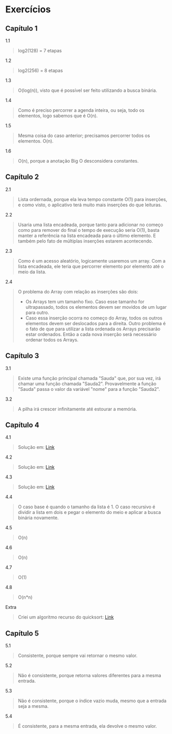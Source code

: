 # Exercícios

## Capítulo 1

1.1 
> log2(128) = 7 etapas

1.2 
> log2(256) = 8 etapas

1.3
> O(log(n)), visto que é possível ser feito utilizando a busca binária.

1.4
> Como é preciso percorrer a agenda inteira, ou seja, todo os elementos, logo sabemos que é O(n).

1.5
> Mesma coisa do caso anterior; precisamos percorrer todos os elementos. O(n).

1.6
> O(n), porque a anotação Big O desconsidera constantes. 

## Capítulo 2

2.1
> Lista ordernada, porque ela leva tempo constante O(1) para inserções, e como visto, o aplicativo terá muito mais inserções do que leituras.

2.2
> Usaria uma lista encadeada, porque tanto para adicionar no começo como para remover do final o tempo de execução seria O(1), basta manter a referência na lista encadeada para o último elemento. E também pelo fato de múltiplas inserções estarem acontecendo. 

2.3
> Como é um acesso aleatório, logicamente usaremos um array. Com a lista encadeada, ele teria que percorrer elemento por elemento até o meio da lista. 

2.4
> O problema do Array com relação as inserções são dois: 
> - Os Arrays tem um tamanho fixo. Caso esse tamanho for ultrapassado, todos os elementos devem ser movidos de um lugar para outro. 
> - Caso essa inserção ocorra no começo do Array, todos os outros elementos devem ser deslocados para a direita. 
> Outro problema é o fato de que para utilizar a lista ordenada os Arrays precisarão estar ordenados. Então a cada nova inserção será necessário ordenar todos os Arrays. 


## Capítulo 3

3.1 
> Existe uma função principal chamada "Sauda" que, por sua vez, irá chamar uma função chamada "Sauda2". Provavelmente a função "Sauda" passa o valor da variável "nome" para a função "Sauda2". 
  
3.2 
> A pilha irá crescer infinitamente até estourar a memória. 

## Capítulo 4

4.1 
> Solução em: [Link](https://github.com/iagosaito/tech-book-exercises/blob/main/entendendo-algoritmos-um-guia-para-programadores-e-outros-curiosos/4.1_recursive_sum_of_elements_in_list.go)

4.2
> Solução em: [Link](https://github.com/iagosaito/tech-book-exercises/blob/main/entendendo-algoritmos-um-guia-para-programadores-e-outros-curiosos/4.2_recursive_count_number_of_elements_in_list.go)

4.3
> Solução em: [Link](https://github.com/iagosaito/tech-book-exercises/blob/main/entendendo-algoritmos-um-guia-para-programadores-e-outros-curiosos/4.3_recursive_highest_number_in_list.go)

4.4 
> O caso base é quando o tamanho da lista é 1. O caso recursivo é dividir a lista em dois e pegar o elemento do meio e aplicar a busca binária novamente. 

4.5
> O(n)

4.6
> O(n)

4.7
> O(1)

4.8
> O(n*n)

Extra
> Criei um algoritmo recurso do quicksort: [Link](https://github.com/iagosaito/tech-book-exercises/blob/main/entendendo-algoritmos-um-guia-para-programadores-e-outros-curiosos/4.5_quicksort.go)

## Capítulo 5

5.1 
> Consistente, porque sempre vai retornar o mesmo valor.  

5.2
> Não é consistente, porque retorna valores diferentes para a mesma entrada. 

5.3
> Não é consistente, porque o índice vazio muda, mesmo que a entrada seja a mesma. 

5.4 
> É consistente, para a mesma entrada, ela devolve o mesmo valor. 